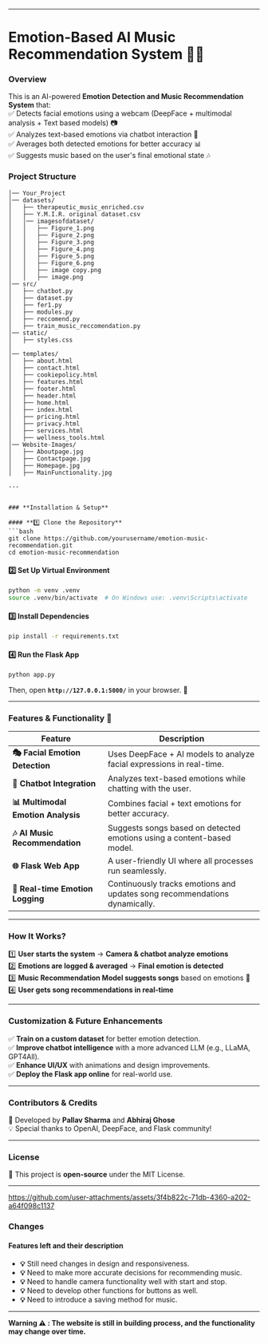 
---

# **Emotion-Based AI Music Recommendation System 🎵🤖**  

### **Overview**  
This is an AI-powered **Emotion Detection and Music Recommendation System** that:  
✅ Detects facial emotions using a webcam (DeepFace + multimodal analysis + Text based models) 📷  
✅ Analyzes text-based emotions via chatbot interaction 💬  
✅ Averages both detected emotions for better accuracy 📊  
✅ Suggests music based on the user's final emotional state 🎶  

### **Project Structure**  

```
│── Your_Project
│── datasets/
│   ├── therapeutic_music_enriched.csv
│   ├── Y.M.I.R. original dataset.csv
│   │── imagesofdataset/
│   │   ├── Figure_1.png
│   │   ├── Figure_2.png
│   │   ├── Figure_3.png
│   │   ├── Figure_4.png
│   │   ├── Figure_5.png
│   │   ├── Figure_6.png
│   │   ├── image copy.png
│   │   ├── image.png
│── src/
│   ├── chatbot.py
│   ├── dataset.py
│   ├── fer1.py
│   ├── modules.py
│   ├── reccomend.py
│   ├── train_music_reccomendation.py
│── static/
│   ├── styles.css
│   
│── templates/
│   ├── about.html
│   ├── contact.html
│   ├── cookiepolicy.html
│   ├── features.html
│   ├── footer.html
│   ├── header.html
│   ├── home.html
│   ├── index.html
│   ├── pricing.html
│   ├── privacy.html
│   ├── services.html
│   ├── wellness_tools.html
│── Website-Images/
│   ├── Aboutpage.jpg
│   ├── Contactpage.jpg
│   ├── Homepage.jpg
│   ├── MainFunctionality.jpg

---


### **Installation & Setup**  

#### **1️⃣ Clone the Repository**  
```bash
git clone https://github.com/yourusername/emotion-music-recommendation.git
cd emotion-music-recommendation
```

#### **2️⃣ Set Up Virtual Environment**  
```bash
python -m venv .venv
source .venv/bin/activate  # On Windows use: .venv\Scripts\activate
```

#### **3️⃣ Install Dependencies**  
```bash
pip install -r requirements.txt
```

#### **4️⃣ Run the Flask App**  
```bash
python app.py
```
Then, open **`http://127.0.0.1:5000/`** in your browser. 🎉  

---

### **Features & Functionality 🚀**  

| Feature                        | Description |
|--------------------------------|-------------|
| **🎭 Facial Emotion Detection**  | Uses DeepFace + AI models to analyze facial expressions in real-time. |
| **💬 Chatbot Integration**       | Analyzes text-based emotions while chatting with the user. |
| **📊 Multimodal Emotion Analysis** | Combines facial + text emotions for better accuracy. |
| **🎶 AI Music Recommendation**   | Suggests songs based on detected emotions using a content-based model. |
| **🌐 Flask Web App**            | A user-friendly UI where all processes run seamlessly. |
| **🔄 Real-time Emotion Logging** | Continuously tracks emotions and updates song recommendations dynamically. |

---

### **How It Works?**  
1️⃣ **User starts the system** → **Camera & chatbot analyze emotions**  
2️⃣ **Emotions are logged & averaged** → **Final emotion is detected**  
3️⃣ **Music Recommendation Model suggests songs** based on emotions 🎵  
4️⃣ **User gets song recommendations in real-time**  

---

### **Customization & Future Enhancements**  
✅ **Train on a custom dataset** for better emotion detection.  
✅ **Improve chatbot intelligence** with a more advanced LLM (e.g., LLaMA, GPT4All).  
✅ **Enhance UI/UX** with animations and design improvements.  
✅ **Deploy the Flask app online** for real-world use.  

---

### **Contributors & Credits**  
🚀 Developed by **Pallav Sharma** and **Abhiraj Ghose**  
💡 Special thanks to OpenAI, DeepFace, and Flask community!  

---

### **License**  
📜 This project is **open-source** under the MIT License.  

---

https://github.com/user-attachments/assets/3f4b822c-71db-4360-a202-a64f098c1137


### **Changes**
#### Features left and their description
- **💡** Still need changes in design and responsiveness.  
- **💡** Need to make more accurate decisions for recommending music.  
- **💡** Need to handle camera functionality well with start and stop.  
- **💡** Need to develop other functions for buttons as well.  
- **💡** Need to introduce a saving method for music.  

---

**Warning ⚠️ : The website is still in building process, and the functionality may change over time.** 

